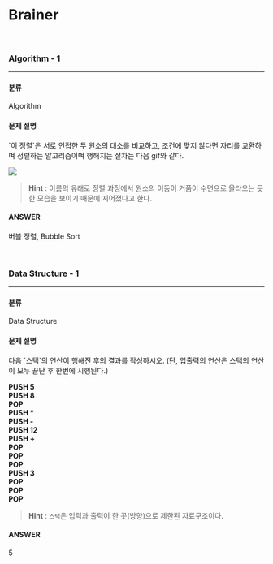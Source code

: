 # Brainer
<br>


### Algorithm - 1 
---

#### 분류

Algorithm

#### 문제 설명

<p>`이 정렬`은 서로 인접한 두 원소의 대소를 비교하고, 조건에 맞지 않다면 자리를 교환하며 정렬하는 알고리즘이며 행해지는 절차는 다음 gif와 같다.</p>
<img src="https://github.com/GimunLee/tech-refrigerator/blob/master/Algorithm/resources/bubble-sort-001.gif">

> **Hint** : 이름의 유래로 정렬 과정에서 원소의 이동이 거품이 수면으로 올라오는 듯한 모습을 보이기 때문에 지어졌다고 한다.

#### ANSWER

<p>버블 정렬, Bubble Sort</p>
<br>


### Data Structure - 1 
---

#### 분류

Data Structure

#### 문제 설명

<p>다음 `스택`의 연산이 행해진 후의 결과를 작성하시오. (단, 입출력의 연산은 스택의 연산이 모두 끝난 후 한번에 시행된다.)</p>

**PUSH 5**<br>
**PUSH 8**<br>
**POP**<br>
**PUSH \***<br>
**PUSH -** <br>
**PUSH 12**<br>
**PUSH +**<br>
**POP**<br>
**POP**<br>
**POP**<br>
**PUSH 3**<br>
**POP**<br>
**POP**<br>
**POP**<br>

> **Hint** : `스택`은 입력과 출력이 한 곳(방향)으로 제한된 자료구조이다.

#### ANSWER

<p>5</p>
<br>

